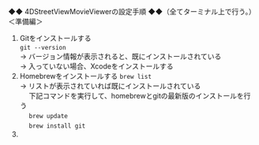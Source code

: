 ◆◆ 4DStreetViewMovieViewerの設定手順 ◆◆（全てターミナル上で行う。）  
＜準備編＞
1. Gitをインストールする  
   `git --version`  
     → バージョン情報が表示されると、既にインストールされている  
     → 入っていない場合、Xcodeをインストールする
2. Homebrewをインストールする
   `brew list`  
    → リストが表示されていれば既にインストールされている  
    　 下記コマンドを実行して、homebrewとgitの最新版のインストールを行う  
    　 `brew update`  
    　 `brew install git`
3.  
